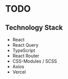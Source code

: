 # TODO

## Technology Stack

- React
- React Query
- TypeScript
- React Router
- CSS-Modules / SCSS
- Axios
- Vercel
